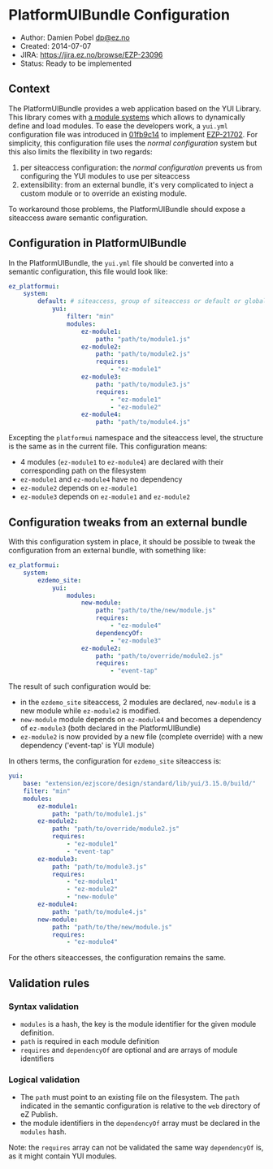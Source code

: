 # PlatformUIBundle Configuration

* Author: Damien Pobel <dp@ez.no>
* Created: 2014-07-07
* JIRA: https://jira.ez.no/browse/EZP-23096
* Status: Ready to be implemented

## Context

The PlatformUIBundle provides a web application based on the YUI Library. This
library comes with [a module
systems](http://yuilibrary.com/yui/docs/yui/create.html) which allows to
dynamically define and load modules. To ease the developers work, a `yui.yml`
configuration file was introduced in
[01fb9c14](https://github.com/ezsystems/PlatformUIBundle/commit/01fb9c14) to
implement [EZP-21702](https://jira.ez.no/browse/EZP-21702). For simplicity, this
configuration file uses the *normal configuration* system but this also limits
the flexibility in two regards:

1. per siteaccess configuration: the *normal configuration* prevents us from
   configuring the YUI modules to use per siteaccess
2. extensibility: from an external bundle, it's very complicated to inject a
   custom module or to override an existing module.

To workaround those problems, the PlatformUIBundle should expose a siteaccess
aware semantic configuration.

## Configuration in PlatformUIBundle

In the PlatformUIBundle, the `yui.yml` file should be converted into a semantic
configuration, this file would look like:

```yaml
ez_platformui:
    system:
        default: # siteaccess, group of siteaccess or default or global
            yui:
                filter: "min"
                modules:
                    ez-module1:
                        path: "path/to/module1.js"
                    ez-module2:
                        path: "path/to/module2.js"
                        requires:
                            - "ez-module1"
                    ez-module3:
                        path: "path/to/module3.js"
                        requires:
                            - "ez-module1"
                            - "ez-module2"
                    ez-module4:
                        path: "path/to/module4.js"
```

Excepting the `platformui` namespace and the siteaccess level, the structure is
the same as in the current file. This configuration means:

* 4 modules (`ez-module1` to `ez-module4`) are declared with their corresponding
  path on the filesystem
* `ez-module1` and `ez-module4` have no dependency
* `ez-module2` depends on `ez-module1`
* `ez-module3` depends on `ez-module1` and `ez-module2`

## Configuration tweaks from an external bundle

With this configuration system in place, it should be possible to tweak the
configuration from an external bundle, with something like:

```yaml
ez_platformui:
    system:
        ezdemo_site:
            yui:
                modules:
                    new-module:
                        path: "path/to/the/new/module.js"
                        requires:
                            - "ez-module4"
                        dependencyOf:
                            - "ez-module3"
                    ez-module2:
                        path: "path/to/override/module2.js"
                        requires:
                            - "event-tap"
```

The result of such configuration would be:

* in the `ezdemo_site` siteaccess, 2 modules are declared, `new-module` is a new
  module while `ez-module2` is modified.
* `new-module` module depends on `ez-module4` and becomes a dependency of
  `ez-module3`  (both declared in the PlatformUIBundle)
* `ez-module2` is now provided by a new file (complete override) with a new
  dependency ('event-tap' is YUI module)

In others terms, the configuration for `ezdemo_site` siteaccess is:

```yaml
yui:
    base: "extension/ezjscore/design/standard/lib/yui/3.15.0/build/"
    filter: "min"
    modules:
        ez-module1:
            path: "path/to/module1.js"
        ez-module2:
            path: "path/to/override/module2.js"
            requires:
                - "ez-module1"
                - "event-tap"
        ez-module3:
            path: "path/to/module3.js"
            requires:
                - "ez-module1"
                - "ez-module2"
                - "new-module"
        ez-module4:
            path: "path/to/module4.js"
        new-module:
            path: "path/to/the/new/module.js"
            requires:
                - "ez-module4"

```

For the others siteaccesses, the configuration remains the same.

## Validation rules

### Syntax validation

* `modules` is a hash, the key is the module identifier for the given module
  definition.
* `path` is required in each module definition
* `requires` and `dependencyOf` are optional and are arrays of module
  identifiers

### Logical validation

* The `path` must point to an existing file on the filesystem. The `path`
  indicated in the semantic configuration is relative to the `web` directory of
  eZ Publish.
* the module identifiers in the `dependencyOf` array must be declared in the
  `modules` hash.

Note: the `requires` array can not be validated the same way `dependencyOf`
is, as it might contain YUI modules.
